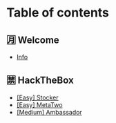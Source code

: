 # Table of contents

## 🈷 Welcome

* [Info](README.md)

## 🈲 HackTheBox

* [\[Easy\] Stocker](hackthebox/easy-stocker.md)
* [\[Easy\] MetaTwo](hackthebox/easy-metatwo.md)
* [\[Medium\] Ambassador](hackthebox/medium-ambassador.md)
